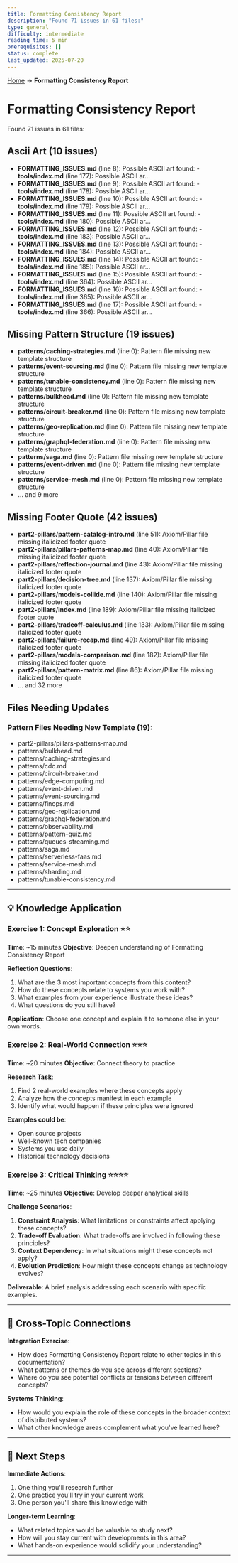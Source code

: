 ```yaml
---
title: Formatting Consistency Report
description: "Found 71 issues in 61 files:"
type: general
difficulty: intermediate
reading_time: 5 min
prerequisites: []
status: complete
last_updated: 2025-07-20
---
```


<!-- Navigation -->
[Home](/) → **Formatting Consistency Report**

# Formatting Consistency Report

Found 71 issues in 61 files:

## Ascii Art (10 issues)

- **FORMATTING_ISSUES.md** (line 8): Possible ASCII art found: - **tools/index.md** (line 177): Possible ASCII ar...
- **FORMATTING_ISSUES.md** (line 9): Possible ASCII art found: - **tools/index.md** (line 178): Possible ASCII ar...
- **FORMATTING_ISSUES.md** (line 10): Possible ASCII art found: - **tools/index.md** (line 179): Possible ASCII ar...
- **FORMATTING_ISSUES.md** (line 11): Possible ASCII art found: - **tools/index.md** (line 180): Possible ASCII ar...
- **FORMATTING_ISSUES.md** (line 12): Possible ASCII art found: - **tools/index.md** (line 183): Possible ASCII ar...
- **FORMATTING_ISSUES.md** (line 13): Possible ASCII art found: - **tools/index.md** (line 184): Possible ASCII ar...
- **FORMATTING_ISSUES.md** (line 14): Possible ASCII art found: - **tools/index.md** (line 185): Possible ASCII ar...
- **FORMATTING_ISSUES.md** (line 15): Possible ASCII art found: - **tools/index.md** (line 364): Possible ASCII ar...
- **FORMATTING_ISSUES.md** (line 16): Possible ASCII art found: - **tools/index.md** (line 365): Possible ASCII ar...
- **FORMATTING_ISSUES.md** (line 17): Possible ASCII art found: - **tools/index.md** (line 366): Possible ASCII ar...

## Missing Pattern Structure (19 issues)

- **patterns/caching-strategies.md** (line 0): Pattern file missing new template structure
- **patterns/event-sourcing.md** (line 0): Pattern file missing new template structure
- **patterns/tunable-consistency.md** (line 0): Pattern file missing new template structure
- **patterns/bulkhead.md** (line 0): Pattern file missing new template structure
- **patterns/circuit-breaker.md** (line 0): Pattern file missing new template structure
- **patterns/geo-replication.md** (line 0): Pattern file missing new template structure
- **patterns/graphql-federation.md** (line 0): Pattern file missing new template structure
- **patterns/saga.md** (line 0): Pattern file missing new template structure
- **patterns/event-driven.md** (line 0): Pattern file missing new template structure
- **patterns/service-mesh.md** (line 0): Pattern file missing new template structure
- ... and 9 more

## Missing Footer Quote (42 issues)

- **part2-pillars/pattern-catalog-intro.md** (line 51): Axiom/Pillar file missing italicized footer quote
- **part2-pillars/pillars-patterns-map.md** (line 40): Axiom/Pillar file missing italicized footer quote
- **part2-pillars/reflection-journal.md** (line 43): Axiom/Pillar file missing italicized footer quote
- **part2-pillars/decision-tree.md** (line 137): Axiom/Pillar file missing italicized footer quote
- **part2-pillars/models-collide.md** (line 140): Axiom/Pillar file missing italicized footer quote
- **part2-pillars/index.md** (line 189): Axiom/Pillar file missing italicized footer quote
- **part2-pillars/tradeoff-calculus.md** (line 133): Axiom/Pillar file missing italicized footer quote
- **part2-pillars/failure-recap.md** (line 49): Axiom/Pillar file missing italicized footer quote
- **part2-pillars/models-comparison.md** (line 182): Axiom/Pillar file missing italicized footer quote
- **part2-pillars/pattern-matrix.md** (line 86): Axiom/Pillar file missing italicized footer quote
- ... and 32 more

## Files Needing Updates

### Pattern Files Needing New Template (19):
- part2-pillars/pillars-patterns-map.md
- patterns/bulkhead.md
- patterns/caching-strategies.md
- patterns/cdc.md
- patterns/circuit-breaker.md
- patterns/edge-computing.md
- patterns/event-driven.md
- patterns/event-sourcing.md
- patterns/finops.md
- patterns/geo-replication.md
- patterns/graphql-federation.md
- patterns/observability.md
- patterns/pattern-quiz.md
- patterns/queues-streaming.md
- patterns/saga.md
- patterns/serverless-faas.md
- patterns/service-mesh.md
- patterns/sharding.md
- patterns/tunable-consistency.md
---

## 💡 Knowledge Application

### Exercise 1: Concept Exploration ⭐⭐
**Time**: ~15 minutes
**Objective**: Deepen understanding of Formatting Consistency Report

**Reflection Questions**:
1. What are the 3 most important concepts from this content?
2. How do these concepts relate to systems you work with?
3. What examples from your experience illustrate these ideas?
4. What questions do you still have?

**Application**: Choose one concept and explain it to someone else in your own words.

### Exercise 2: Real-World Connection ⭐⭐⭐
**Time**: ~20 minutes
**Objective**: Connect theory to practice

**Research Task**:
1. Find 2 real-world examples where these concepts apply
2. Analyze how the concepts manifest in each example
3. Identify what would happen if these principles were ignored

**Examples could be**:
- Open source projects
- Well-known tech companies
- Systems you use daily
- Historical technology decisions

### Exercise 3: Critical Thinking ⭐⭐⭐⭐
**Time**: ~25 minutes
**Objective**: Develop deeper analytical skills

**Challenge Scenarios**:
1. **Constraint Analysis**: What limitations or constraints affect applying these concepts?
2. **Trade-off Evaluation**: What trade-offs are involved in following these principles?
3. **Context Dependency**: In what situations might these concepts not apply?
4. **Evolution Prediction**: How might these concepts change as technology evolves?

**Deliverable**: A brief analysis addressing each scenario with specific examples.

---

## 🔗 Cross-Topic Connections

**Integration Exercise**:
- How does Formatting Consistency Report relate to other topics in this documentation?
- What patterns or themes do you see across different sections?
- Where do you see potential conflicts or tensions between different concepts?

**Systems Thinking**:
- How would you explain the role of these concepts in the broader context of distributed systems?
- What other knowledge areas complement what you've learned here?

---

## 🎯 Next Steps

**Immediate Actions**:
1. One thing you'll research further
2. One practice you'll try in your current work
3. One person you'll share this knowledge with

**Longer-term Learning**:
- What related topics would be valuable to study next?
- How will you stay current with developments in this area?
- What hands-on experience would solidify your understanding?

---
